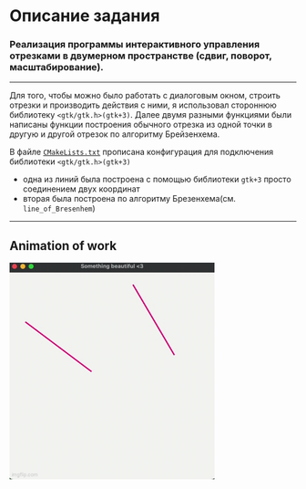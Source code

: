 

# Описание задания

### Реализация программы интерактивного управления отрезками в двумерном пространстве (сдвиг, поворот, масштабирование).

---

Для того, чтобы можно было работать с диалоговым окном, строить отрезки и производить действия с ними, я использовал стороннюю библиотеку `<gtk/gtk.h>(gtk+3)`. Далее двумя разными функциями были написаны функции построения обычного отрезка из одной точки в другую и другой отрезок по алгоритму Брейзенхема.

В файле [`CMakeLists.txt`](https://github.com/gr1shan1a/Computer_Graphics_course/blob/main/lab1/CMakeLists.txt) прописана конфигурация для подключения библиотеки `<gtk/gtk.h>(gtk+3)`

- одна из линий была построена с помощью библиотеки `gtk+3` просто соединением двух координат
- вторая была построена по алгоритму Брезенхема(см. `line_of_Bresenhem`)

--- 

## Animation of work
![](8yxe9y.gif)